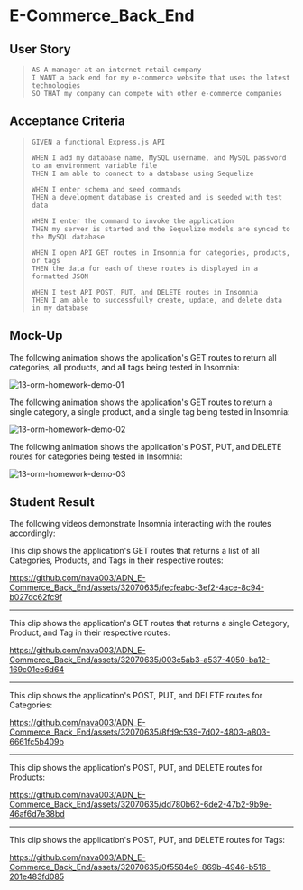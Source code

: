 # E-Commerce_Back_End

## User Story
> `AS A manager at an internet retail company`  
> `I WANT a back end for my e-commerce website that uses the latest technologies`  
> `SO THAT my company can compete with other e-commerce companies`

## Acceptance Criteria
> `GIVEN a functional Express.js API`
> 
> `WHEN I add my database name, MySQL username, and MySQL password to an environment variable file`  
> `THEN I am able to connect to a database using Sequelize`
> 
> `WHEN I enter schema and seed commands`  
> `THEN a development database is created and is seeded with test data`
> 
> `WHEN I enter the command to invoke the application`  
> `THEN my server is started and the Sequelize models are synced to the MySQL database`
> 
> `WHEN I open API GET routes in Insomnia for categories, products, or tags`  
> `THEN the data for each of these routes is displayed in a formatted JSON`
> 
> `WHEN I test API POST, PUT, and DELETE routes in Insomnia`  
> `THEN I am able to successfully create, update, and delete data in my database`

## Mock-Up

The following animation shows the application's GET routes to return all categories, all products, and all tags being tested in Insomnia:

![13-orm-homework-demo-01](https://github.com/nava003/ADN_E-Commerce_Back_End/assets/32070635/f69a7219-5834-4047-99a3-949201094f36)

The following animation shows the application's GET routes to return a single category, a single product, and a single tag being tested in Insomnia:

![13-orm-homework-demo-02](https://github.com/nava003/ADN_E-Commerce_Back_End/assets/32070635/d29e708f-80ac-414d-bbf3-da7db2cedafe)

The following animation shows the application's POST, PUT, and DELETE routes for categories being tested in Insomnia:

![13-orm-homework-demo-03](https://github.com/nava003/ADN_E-Commerce_Back_End/assets/32070635/630570cc-ba31-43e6-bd37-9e0565261023)

## Student Result
The following videos demonstrate Insomnia interacting with the routes accordingly:  

This clip shows the application's GET routes that returns a list of all Categories, Products, and Tags in their respective routes:  

https://github.com/nava003/ADN_E-Commerce_Back_End/assets/32070635/fecfeabc-3ef2-4ace-8c94-b027dc62fc9f

---

This clip shows the application's GET routes that returns a single Category, Product, and Tag in their respective routes:  

https://github.com/nava003/ADN_E-Commerce_Back_End/assets/32070635/003c5ab3-a537-4050-ba12-169c01ee6d64

---

This clip shows the application's POST, PUT, and DELETE routes for Categories:  

https://github.com/nava003/ADN_E-Commerce_Back_End/assets/32070635/8fd9c539-7d02-4803-a803-6661fc5b409b

---

This clip shows the application's POST, PUT, and DELETE routes for Products:  

https://github.com/nava003/ADN_E-Commerce_Back_End/assets/32070635/dd780b62-6de2-47b2-9b9e-46af6d7e38bd

---

This clip shows the application's POST, PUT, and DELETE routes for Tags:  

https://github.com/nava003/ADN_E-Commerce_Back_End/assets/32070635/0f5584e9-869b-4946-b516-201e483fd085

